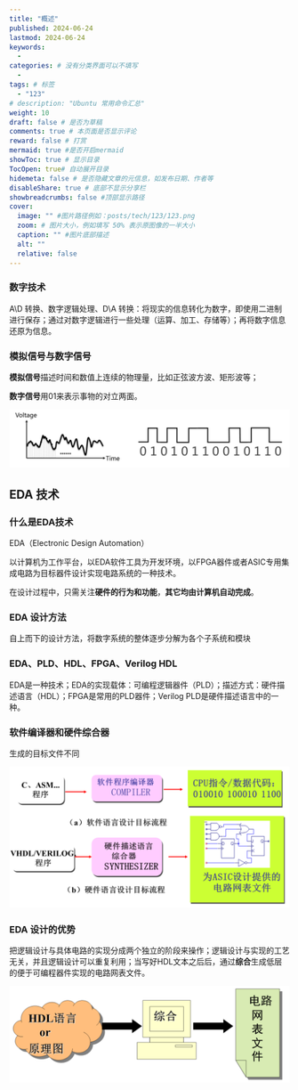 ```yaml
---
title: "概述"
published: 2024-06-24
lastmod: 2024-06-24
keywords:
  -
categories: # 没有分类界面可以不填写
  -
tags: # 标签
  - "123"
# description: "Ubuntu 常用命令汇总"
weight: 10
draft: false # 是否为草稿
comments: true # 本页面是否显示评论
reward: false # 打赏
mermaid: true #是否开启mermaid
showToc: true # 显示目录
TocOpen: true# 自动展开目录
hidemeta: false # 是否隐藏文章的元信息，如发布日期、作者等
disableShare: true # 底部不显示分享栏
showbreadcrumbs: false #顶部显示路径
cover:
  image: "" #图片路径例如：posts/tech/123/123.png
  zoom: # 图片大小，例如填写 50% 表示原图像的一半大小
  caption: "" #图片底部描述
  alt: ""
  relative: false
---
```


### 数字技术

A\D 转换、数字逻辑处理、D\A 转换：将现实的信息转化为数字，即使用二进制进行保存；通过对数字逻辑进行一些处理（运算、加工、存储等）；再将数字信息还原为信息。



### 模拟信号与数字信号

**模拟信号**描述时间和数值上连续的物理量，比如正弦波方波、矩形波等；

**数字信号**用01来表示事物的对立两面。

![image-20240624222403702](overview/image-20240624222403702.png)



## EDA 技术

### 什么是EDA技术

EDA（Electronic Design Automation）

以计算机为工作平台，以EDA软件工具为开发环境，以FPGA器件或者ASIC专用集成电路为目标器件设计实现电路系统的一种技术。



在设计过程中，只需关注**硬件的行为和功能**，**其它均由计算机自动完成**。



### EDA 设计方法

自上而下的设计方法，将数字系统的整体逐步分解为各个子系统和模块



### EDA、PLD、HDL、FPGA、Verilog HDL

EDA是一种技术；EDA的实现载体：可编程逻辑器件（PLD）；描述方式：硬件描述语言（HDL）；FPGA是常用的PLD器件；Verilog PLD是硬件描述语言中的一种。



### 软件编译器和硬件综合器

生成的目标文件不同

![image-20240624231732141](overview/image-20240624231732141.png)



### EDA 设计的优势

把逻辑设计与具体电路的实现分成两个独立的阶段来操作；逻辑设计与实现的工艺无关，并且逻辑设计可以重复利用；当写好HDL文本之后后，通过**综合**生成低层的便于可编程器件实现的电路网表文件。

![image-20240624224703647](overview/image-20240624224703647.png)

